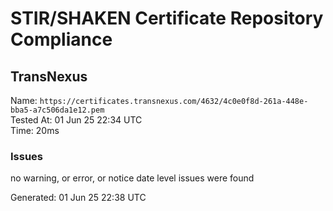 # STIR/SHAKEN Certificate Repository Compliance

## TransNexus

Name: `https://certificates.transnexus.com/4632/4c0e0f8d-261a-448e-bba5-a7c506da1e12.pem`\
Tested At: 01 Jun 25 22:34 UTC\
Time: 20ms

### Issues

no warning, or error, or notice date level issues were found

Generated: 01 Jun 25 22:38 UTC